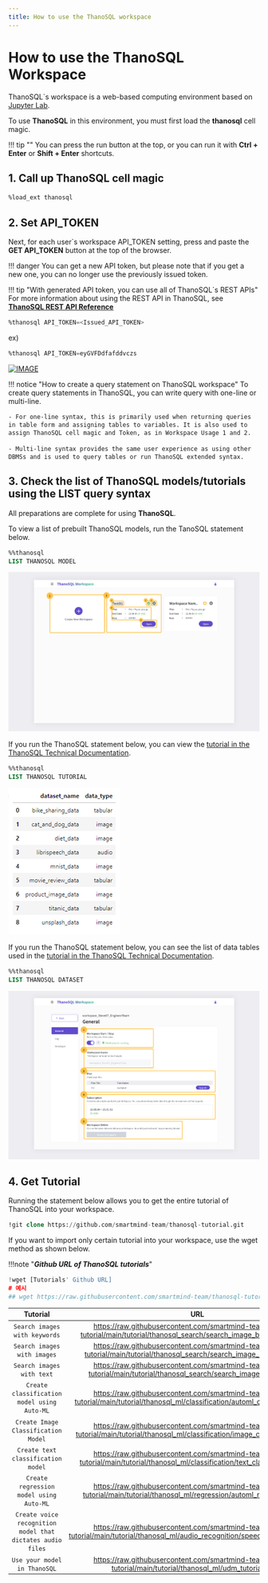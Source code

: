 ```yaml
---
title: How to use the ThanoSQL workspace
---
```


# **How to use the ThanoSQL Workspace**

ThanoSQL`s workspace is a web-based computing environment based on [Jupyter Lab](https://github.com/jupyterlab/jupyterlab).

To use **ThanoSQL** in this environment, you must first load the **thanosql** cell magic.

!!! tip ""
    You can press the run button at the top, or you can run it with **Ctrl + Enter** or **Shift + Enter** shortcuts.

## **1. Call up ThanoSQL cell magic**

```sql
%load_ext thanosql
```

## **2. Set API_TOKEN**

Next, for each user`s workspace API_TOKEN setting, press and paste the **GET API_TOKEN** button at the top of the browser.

!!! danger
    You can get a new API token, but please note that if you get a new one, you can no longer use the previously issued token.

!!! tip "With generated API token, you can use all of ThanoSQL`s REST APIs"
    For more information about using the REST API in ThanoSQL, see [__ThanoSQL REST API Reference__](/en/how-to_guides/reference/#thanosql-rest-api-reference)

```sql
%thanosql API_TOKEN=<Issued_API_TOKEN>
```

ex)

```sql
%thanosql API_TOKEN=eyGVFDdfafddvczs
```
[![IMAGE](/img/thanosql_api/restapi_token_img2.jpg)](/img/thanosql_api/restapi_token_img2.jpg) 

!!! notice "How to create a query statement on ThanoSQL workspace" 
    To create query statements in ThanoSQL, you can write query with one-line or multi-line.

    - For one-line syntax, this is primarily used when returning queries in table form and assigning tables to variables. It is also used to assign ThanoSQL cell magic and Token, as in Workspace Usage 1 and 2.

    - Multi-line syntax provides the same user experience as using other DBMSs and is used to query tables or run ThanoSQL extended syntax.

## **3. Check the list of ThanoSQL models/tutorials using the LIST query syntax**

All preparations are complete for using **ThanoSQL**.

To view a list of prebuilt ThanoSQL models, run the TanoSQL statement below.

```sql
%%thanosql
LIST THANOSQL MODEL
```

[![IMAGE](/img/getting_started/img6.png)](/img/getting_started/img6.png)

If you run the ThanoSQL statement below, you can view the [tutorial in the ThanoSQL Technical Documentation](/en/tutorials/algorithm_list/).

```sql
%%thanosql
LIST THANOSQL TUTORIAL
```

[![IMAGE](/img/getting_started/img9.png)](/img/getting_started/img9.png)

If you run the ThanoSQL statement below, you can see the list of data tables used in the [tutorial in the ThanoSQL Technical Documentation](/en/tutorials/algorithm_list/).

```sql
%%thanosql
LIST THANOSQL DATASET
```

[![IMAGE](/img/getting_started/img10.png)](/img/getting_started/img10.png)

## __4. Get Tutorial__

Running the statement below allows you to get the entire tutorial of ThanoSQL into your workspace.

```sql
!git clone https://github.com/smartmind-team/thanosql-tutorial.git
```

If you want to import only certain tutorial into your workspace, use the wget method as shown below.

!!!note "___Github URL of ThanoSQL tutorials___"

```python
!wget [Tutorials' Github URL]
# 예시 
## wget https://raw.githubusercontent.com/smartmind-team/thanosql-tutorial/main/tutorial_en/thanosql_search/search_image_by_keyword.ipynb
```

| Tutorial | URL |
| :---------: |  :----------------------------------: |
| `Search images with keywords` | https://raw.githubusercontent.com/smartmind-team/thanosql-tutorial/main/tutorial/thanosql_search/search_image_by_keyword.ipynb |
| `Search images with images` | https://raw.githubusercontent.com/smartmind-team/thanosql-tutorial/main/tutorial/thanosql_search/search_image_by_image.ipynb |
| `Search images with text` | https://raw.githubusercontent.com/smartmind-team/thanosql-tutorial/main/tutorial/thanosql_search/search_image_by_text.ipynb |
| `Create classification model using Auto-ML` | https://raw.githubusercontent.com/smartmind-team/thanosql-tutorial/main/tutorial/thanosql_ml/classification/automl_classification.ipynb |
| `Create Image Classification Model` | https://raw.githubusercontent.com/smartmind-team/thanosql-tutorial/main/tutorial/thanosql_ml/classification/image_classification.ipynb |
| `Create text classification model` | https://raw.githubusercontent.com/smartmind-team/thanosql-tutorial/main/tutorial/thanosql_ml/classification/text_classification.ipynb |
| `Create regression model using Auto-ML` | https://raw.githubusercontent.com/smartmind-team/thanosql-tutorial/main/tutorial/thanosql_ml/regression/automl_regression.ipynb |
| `Create voice recognition model that dictates audio files` | https://raw.githubusercontent.com/smartmind-team/thanosql-tutorial/main/tutorial/thanosql_ml/audio_recognition/speech_recognition.ipynb |
|`Use your model in ThanoSQL`| https://raw.githubusercontent.com/smartmind-team/thanosql-tutorial/main/tutorial/thanosql_ml/udm_tutorial.ipynb |


